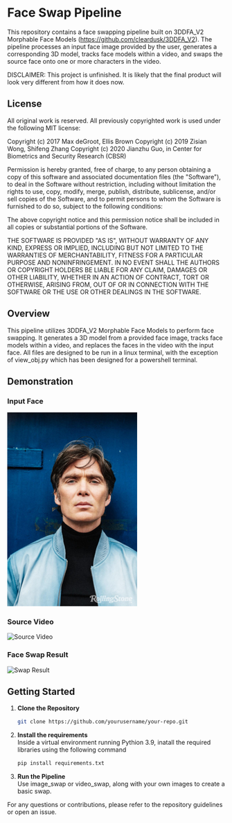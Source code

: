 
# Face Swap Pipeline

This repository contains a face swapping pipeline built on 3DDFA_V2 Morphable Face Models (https://github.com/cleardusk/3DDFA_V2). The pipeline processes an input face image provided by the user, generates a corresponding 3D model, tracks face models within a video, and swaps the source face onto one or more characters in the video.

DISCLAIMER: This project is unfinished. It is likely that the final product will look very different from how it does now.

## License
All original work is reserved. All previously copyrighted work is used under the following MIT license:

Copyright (c) 2017 Max deGroot, Ellis Brown
Copyright (c) 2019 Zisian Wong, Shifeng Zhang
Copyright (c) 2020 Jianzhu Guo, in Center for Biometrics and Security Research (CBSR)

Permission is hereby granted, free of charge, to any person obtaining a copy
of this software and associated documentation files (the "Software"), to deal
in the Software without restriction, including without limitation the rights
to use, copy, modify, merge, publish, distribute, sublicense, and/or sell
copies of the Software, and to permit persons to whom the Software is
furnished to do so, subject to the following conditions:

The above copyright notice and this permission notice shall be included in all
copies or substantial portions of the Software.

THE SOFTWARE IS PROVIDED "AS IS", WITHOUT WARRANTY OF ANY KIND, EXPRESS OR
IMPLIED, INCLUDING BUT NOT LIMITED TO THE WARRANTIES OF MERCHANTABILITY,
FITNESS FOR A PARTICULAR PURPOSE AND NONINFRINGEMENT. IN NO EVENT SHALL THE
AUTHORS OR COPYRIGHT HOLDERS BE LIABLE FOR ANY CLAIM, DAMAGES OR OTHER
LIABILITY, WHETHER IN AN ACTION OF CONTRACT, TORT OR OTHERWISE, ARISING FROM,
OUT OF OR IN CONNECTION WITH THE SOFTWARE OR THE USE OR OTHER DEALINGS IN THE
SOFTWARE.


## Overview

This pipeline utilizes 3DDFA_V2 Morphable Face Models to perform face swapping. It generates a 3D model from a provided face image, tracks face models within a video, and replaces the faces in the video with the input face. All files are designed to be run in a linux terminal, with the exception of view_obj.py which has been designed for a powershell terminal.

## Demonstration

### Input Face

<img src="examples/inputs/cillian.jpg" alt="Description of the image" width="300" />

### Source Video

![Source Video](examples/inputs/severance.gif) 

### Face Swap Result

![Swap Result](examples/results/severance_cillian_swapped_corrected.gif) 

## Getting Started

1. **Clone the Repository**
   ```bash
   git clone https://github.com/yourusername/your-repo.git
   ```
2. **Install the requirements**  
   Inside a virtual environment running Pythion 3.9, inatall the required libraries using the following command
   ```bash
   pip install requirements.txt
   ```
4. **Run the Pipeline**  
   Use image_swap or video_swap, along with your own images to create a basic swap.

For any questions or contributions, please refer to the repository guidelines or open an issue.
```
